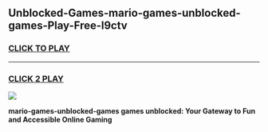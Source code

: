 
## Unblocked-Games-mario-games-unblocked-games-Play-Free-l9ctv
<h3>
<a href="https://premium76.site?title=mario-games-unblocked-games&ref=23A">CLICK TO PLAY</a></h3>
<hr>

<h3>
<a href="https://premium76.site?title=mario-games-unblocked-games&ref=23A">CLICK 2 PLAY</a>
  
</h3>

<a href="https://premium76.site?title=mario-games-unblocked-games&ref=23A"><img src="https://clearcache.store/games.png"></a>


**mario-games-unblocked-games games unblocked: Your Gateway to Fun and Accessible Online Gaming**
